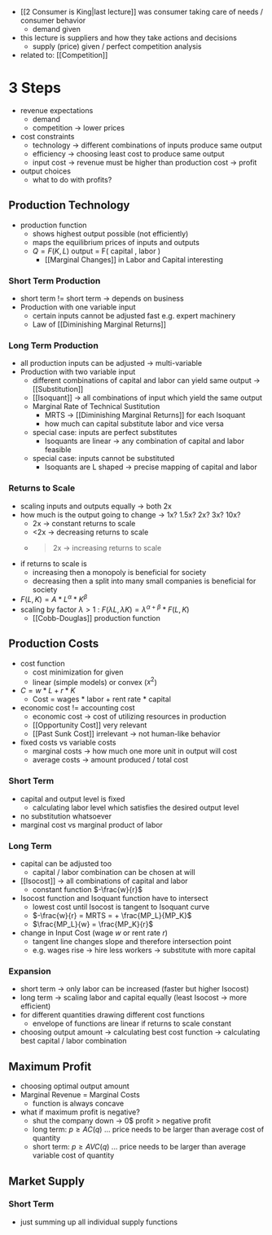 - [[2 Consumer is King|last lecture]] was consumer taking care of needs / consumer behavior
	- demand given
- this lecture is suppliers and how they take actions and decisions
	- supply (price) given / perfect competition analysis
- related to: [[Competition]]
# 3 Steps
- revenue expectations
	- demand
	- competition -> lower prices
- cost constraints
	- technology -> different combinations of inputs produce same output
	- efficiency -> choosing least cost to produce same output
	- input cost -> revenue must be higher than production cost -> profit
- output choices
	- what to do with profits?
## Production Technology
- production function
	- shows highest output possible (not efficiently)
	- maps the equilibrium prices of inputs and outputs
	- $Q = F(K, L)$ output = F( capital , labor )
		- [[Marginal Changes]] in Labor and Capital interesting
### Short Term Production 
- short term != short term -> depends on business
- Production with one variable input
	- certain inputs cannot be adjusted fast e.g. expert machinery
	- Law of [[Diminishing Marginal Returns]]
### Long Term Production
- all production inputs can be adjusted -> multi-variable
- Production with two variable input
	- different combinations of capital and labor can yield same output -> [[Substitution]]
	- [[Isoquant]] -> all combinations of input which yield the same output 
	- Marginal Rate of Technical Sustitution
		- MRTS -> [[Diminishing Marginal Returns]] for each Isoquant
		- how much can capital substitute labor and vice versa
	- special case: inputs are perfect substitutes
		- Isoquants are linear -> any combination of capital and labor feasible
	- special case: inputs cannot be substituted
		- Isoquants are L shaped -> precise mapping of capital and labor
### Returns to Scale
- scaling inputs and outputs equally -> both 2x
- how much is the output going to change -> 1x? 1.5x? 2x? 3x? 10x?
	- 2x -> constant returns to scale
	- <2x -> decreasing returns to scale
	- >2x -> increasing returns to scale
- if returns to scale is 
	- increasing then a monopoly is beneficial for society
	- decreasing then a split into many small companies is beneficial for society
- $F(L,K) = A*L^{\alpha}*K^{\beta}$
- scaling by factor $\lambda > 1$ : $F(\lambda L, \lambda K) = \lambda^{\alpha + \beta} * F(L,K)$
	- [[Cobb-Douglas]] production function
## Production Costs
- cost function
	- cost minimization for given
	- linear (simple models) or convex ($x^2$)
- $C = w * L +  r * K$ 
	- Cost = wages * labor + rent rate * capital
- economic cost != accounting cost
	- economic cost -> cost of utilizing resources in production
	- [[Opportunity Cost]] very relevant
	- [[Past Sunk Cost]] irrelevant -> not human-like behavior
- fixed costs vs variable costs
	- marginal costs -> how much one more unit in output will cost
	- average costs -> amount produced / total cost
### Short Term
- capital and output level is fixed
	- calculating labor level which satisfies the desired output level
- no substitution whatsoever
- marginal cost vs marginal product of labor
### Long Term
- capital can be adjusted too
	- capital / labor combination can be chosen at will
- [[Isocost]] -> all combinations of capital and labor
	-  constant function $-\frac{w}{r}$
- Isocost function and Isoquant function have to intersect
	- lowest cost until Isocost is tangent to Isoquant curve
	- $-\frac{w}{r} = MRTS = + \frac{MP_L}{MP_K}$
	- $\frac{MP_L}{w} = \frac{MP_K}{r}$
- change in Input Cost (wage $w$ or rent rate $r$)
	- tangent line changes slope and therefore intersection point
	- e.g. wages rise -> hire less workers -> substitute with more capital
### Expansion
- short term -> only labor can be increased (faster but higher Isocost)
- long term -> scaling labor and capital equally (least Isocost -> more efficient)
- for different quantities drawing different cost functions
	- envelope of functions are linear if returns to scale constant
- choosing output amount -> calculating best cost function -> calculating best capital / labor combination
## Maximum Profit
- choosing optimal output amount
- Marginal Revenue = Marginal Costs
	- function is always concave
- what if maximum profit is negative?
	- shut the company down -> 0$ profit > negative profit
	- long term: $p \geq AC(q)$ ... price needs to be larger than average cost of quantity
	- short term: $p \geq AVC(q)$ ... price needs to be larger than average variable cost of quantity
## Market Supply
### Short Term
- just summing up all individual supply functions
